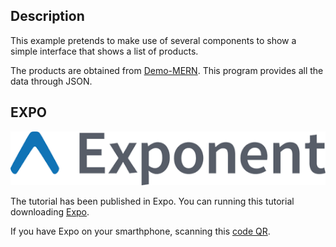 ## Description


This example pretends to make use of several components to show a simple interface that shows a list of products.

The products are obtained from [Demo-MERN](https://github.com/pimonty/Demo-MERN). This program provides all the data through JSON.

## EXPO
<img alt="Expo" src="screens/expo.png">

The tutorial has been published in Expo. You can running this tutorial downloading [Expo](https://github.com/pimonty/Demo-MERN).

If you have Expo on your smarthphone, scanning this [code QR](https://expo.io/@fjmontero/Demo-RN).

 
